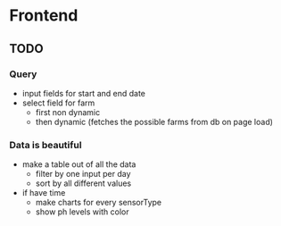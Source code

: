 # Frontend

## TODO

### Query

- input fields for start and end date
- select field for farm
    - first non dynamic
    - then dynamic (fetches the possible farms from db on page load)

### Data is beautiful

- make a table out of all the data
    - filter by one input per day
    - sort by all different values
- if have time
    - make charts for every sensorType
    - show ph levels with color